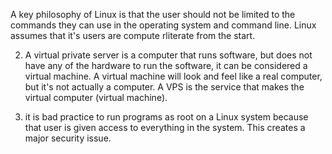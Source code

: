 A key philosophy of Linux is that the user should not be limited to the commands they can use in the operating system and command line. Linux assumes that it's users are compute rliterate from the start.

2. A virtual private server is a computer that runs software, but does not have any of the hardware to run the software, it can be considered a virtual machine. A virtual machine will look and feel like a real computer, but it's not actually a computer. A VPS is the service that makes the virtual computer (virtual machine).

3. it is bad practice to run programs as root on a Linux system because that user is given access to everything in the system. This creates a major security issue. 